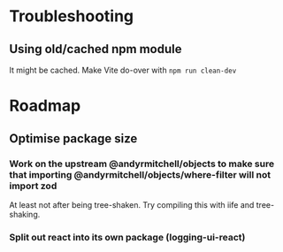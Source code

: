 # Troubleshooting

## Using old/cached npm module

It might be cached. Make Vite do-over with `npm run clean-dev`


# Roadmap

## Optimise package size

### Work on the upstream @andyrmitchell/objects to make sure that importing @andyrmitchell/objects/where-filter will not import zod

At least not after being tree-shaken. Try compiling this with iife and tree-shaking.

### Split out react into its own package (logging-ui-react)
